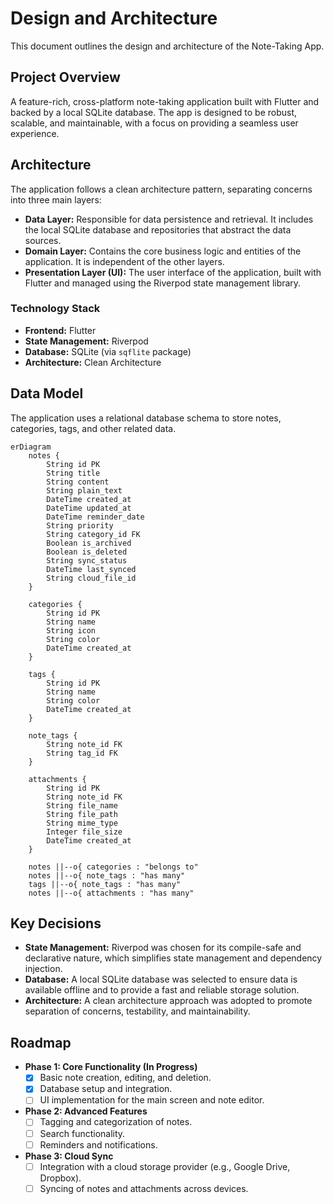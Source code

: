 # Design and Architecture

This document outlines the design and architecture of the Note-Taking App.

## Project Overview

A feature-rich, cross-platform note-taking application built with Flutter and backed by a local SQLite database. The app is designed to be robust, scalable, and maintainable, with a focus on providing a seamless user experience.

## Architecture

The application follows a clean architecture pattern, separating concerns into three main layers:

*   **Data Layer:** Responsible for data persistence and retrieval. It includes the local SQLite database and repositories that abstract the data sources.
*   **Domain Layer:** Contains the core business logic and entities of the application. It is independent of the other layers.
*   **Presentation Layer (UI):** The user interface of the application, built with Flutter and managed using the Riverpod state management library.

### Technology Stack

*   **Frontend:** Flutter
*   **State Management:** Riverpod
*   **Database:** SQLite (via `sqflite` package)
*   **Architecture:** Clean Architecture

## Data Model

The application uses a relational database schema to store notes, categories, tags, and other related data.

```mermaid
erDiagram
    notes {
        String id PK
        String title
        String content
        String plain_text
        DateTime created_at
        DateTime updated_at
        DateTime reminder_date
        String priority
        String category_id FK
        Boolean is_archived
        Boolean is_deleted
        String sync_status
        DateTime last_synced
        String cloud_file_id
    }

    categories {
        String id PK
        String name
        String icon
        String color
        DateTime created_at
    }

    tags {
        String id PK
        String name
        String color
        DateTime created_at
    }

    note_tags {
        String note_id FK
        String tag_id FK
    }

    attachments {
        String id PK
        String note_id FK
        String file_name
        String file_path
        String mime_type
        Integer file_size
        DateTime created_at
    }

    notes ||--o{ categories : "belongs to"
    notes ||--o{ note_tags : "has many"
    tags ||--o{ note_tags : "has many"
    notes ||--o{ attachments : "has many"

```

## Key Decisions

*   **State Management:** Riverpod was chosen for its compile-safe and declarative nature, which simplifies state management and dependency injection.
*   **Database:** A local SQLite database was selected to ensure data is available offline and to provide a fast and reliable storage solution.
*   **Architecture:** A clean architecture approach was adopted to promote separation of concerns, testability, and maintainability.

## Roadmap

*   **Phase 1: Core Functionality (In Progress)**
    *   [x] Basic note creation, editing, and deletion.
    *   [x] Database setup and integration.
    *   [ ] UI implementation for the main screen and note editor.
*   **Phase 2: Advanced Features**
    *   [ ] Tagging and categorization of notes.
    *   [ ] Search functionality.
    *   [ ] Reminders and notifications.
*   **Phase 3: Cloud Sync**
    *   [ ] Integration with a cloud storage provider (e.g., Google Drive, Dropbox).
    *   [ ] Syncing of notes and attachments across devices.